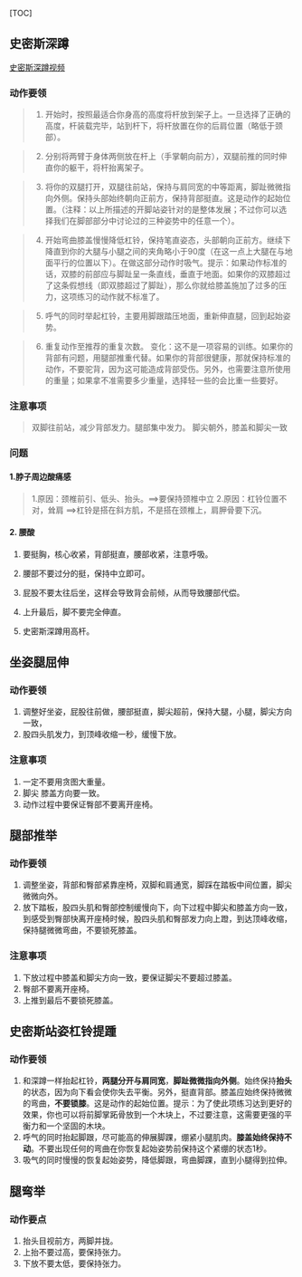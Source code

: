 [TOC]



## 史密斯深蹲

[史密斯深蹲视频](https://www.hiyd.com/dongzuo/530/?gender=1)



### 动作要领

> 1. 开始时，按照最适合你身高的高度将杆放到架子上。一旦选择了正确的高度，杆装载完毕，站到杆下，将杆放置在你的后肩位置（略低于颈部）。

> 2. 分别将两臂于身体两侧放在杆上（手掌朝向前方），双腿前推的同时伸直你的躯干，将杆抬离架子。

> 3. 将你的双腿打开，双腿往前站，保持与肩同宽的中等距离，脚趾微微指向外侧。保持头部始终朝向正前方，保持背部挺直。这是动作的起始位置。（注释：以上所描述的开脚站姿针对的是整体发展；不过你可以选择我们在脚部部分中讨论过的三种姿势中的任意一个）。

> 4. 开始弯曲膝盖慢慢降低杠铃，保持笔直姿态，头部朝向正前方。继续下降直到你的大腿与小腿之间的夹角略小于90度（在这一点上大腿在与地面平行的位置以下）。在做这部分动作时吸气。提示：如果动作标准的话，双膝的前部应与脚趾呈一条直线，垂直于地面。如果你的双膝超过了这条假想线（即双膝超过了脚趾），那么你就给膝盖施加了过多的压力，这项练习的动作就不标准了。

> 5. 呼气的同时举起杠铃，主要用脚跟踏压地面，重新伸直腿，回到起始姿势。

> 6. 重复动作至推荐的重复次数。
变化：这不是一项容易的训练。如果你的背部有问题，用腿部推重代替。如果你的背部很健康，那就保持标准的动作，不要驼背，因为这可能造成背部受伤。另外，也需要注意所使用的重量；如果拿不准需要多少重量，选择轻一些的会比重一些要好。

### 注意事项
> 双脚往前站，减少背部发力。腿部集中发力。
> 脚尖朝外，膝盖和脚尖一致

### 问题
#### 1.脖子周边酸痛感
> 1.原因：颈椎前引、低头、抬头。==>要保持颈椎中立
> 2.原因：杠铃位置不对，耸肩 ==>杠铃是搭在斜方肌，不是搭在颈椎上，肩胛骨要下沉。

#### 2. 腰酸

1. 要挺胸，核心收紧，背部挺直，腰部收紧，注意呼吸。

2. 腰部不要过分的挺，保持中立即可。
3. 屁股不要太往后坐，这样会导致背会前倾，从而导致腰部代偿。
4. 上升最后，脚不要完全伸直。
5. 史密斯深蹲用高杆。



## 坐姿腿屈伸

### 动作要领

1. 调整好坐姿，屁股往前做，腰部挺直，脚尖超前，保持大腿，小腿，脚尖方向一致，
3. 股四头肌发力，到顶峰收缩一秒，缓慢下放。

### 注意事项
1. 一定不要用贪图大重量。
2. 脚尖 膝盖方向要一致。
3. 动作过程中要保证臀部不要离开座椅。

## 腿部推举
### 动作要领
1. 调整坐姿，背部和臀部紧靠座椅，双脚和肩通宽，脚踩在踏板中间位置，脚尖微微向外。
2. 放下踏板，股四头肌和臀部控制缓慢向下，向下过程中脚尖和膝盖方向一致，到感受到臀部快离开座椅时候，股四头肌和臀部发力向上蹬，到达顶峰收缩，保持腿微微弯曲，不要锁死膝盖。

### 注意事项
1. 下放过程中膝盖和脚尖方向一致，要保证脚尖不要超过膝盖。
2. 臀部不要离开座椅。
3. 上推到最后不要锁死膝盖。

## 史密斯站姿杠铃提踵
### 动作要领
1. 和深蹲一样抬起杠铃，**两腿分开与肩同宽**，**脚趾微微指向外侧**。始终保持**抬头**的状态，因为向下看会使你失去平衡。另外，挺直背部。膝盖应始终保持微微的弯曲，**不要锁膝**。这是动作的起始位置。提示：为了使此项练习达到更好的效果，你也可以将前脚掌跖骨放到一个木块上，不过要注意，这需要更强的平衡力和一个坚固的木块。
2. 呼气的同时抬起脚跟，尽可能高的伸展脚踝，绷紧小腿肌肉。**膝盖始终保持不动**。不要出现任何的弯曲在你恢复起始姿势前保持这个紧绷的状态1秒。
5. 吸气的同时慢慢的恢复起始姿势，降低脚跟，弯曲脚踝，直到小腿得到拉伸。

## 腿弯举　

### 动作要点

1. 抬头目视前方，两脚并拢。
2. 上抬不要过高，要保持张力。
3. 下放不要太低，要保持张力。